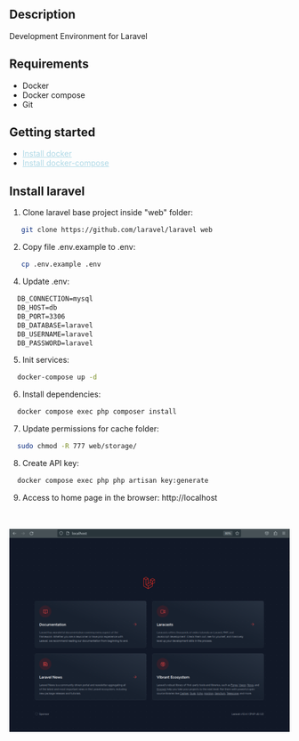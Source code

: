 
<a name="readme-top"></a>
## Description

Development Environment for Laravel


<!-- GETTING STARTED -->
## Requirements

* Docker
* Docker compose
* Git

## Getting started
* <a style="color:lightblue;" href="https://www.digitalocean.com/community/tutorials/how-to-install-and-use-docker-on-ubuntu-20-04" target="_blank">Install docker</a> 
* <a style="color:lightblue;" href="https://docs.docker.com/compose/install/linux/" target="_blank">Install docker-compose</a> 
## Install laravel

1. Clone laravel base project inside "web" folder:
  ```sh
     git clone https://github.com/laravel/laravel web
  ```

2. Copy file .env.example to .env:
  ```sh
     cp .env.example .env
  ```

4. Update .env:
  ```
    DB_CONNECTION=mysql
    DB_HOST=db
    DB_PORT=3306
    DB_DATABASE=laravel
    DB_USERNAME=laravel
    DB_PASSWORD=laravel
  ```

5. Init services:
  ```sh
    docker-compose up -d 
  ```
6. Install dependencies:
  ```sh
    docker compose exec php composer install 
  ```

7. Update permissions for cache folder:
  ```sh
    sudo chmod -R 777 web/storage/
  ```

8. Create API key:
  ```sh
    docker compose exec php php artisan key:generate
  ```
9. Access to home page in the browser: http://localhost
 <br>
 <br>

 <img src="readme-images/laravel.png" alt="Latest Stable Version">





